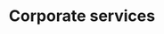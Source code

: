 ---
title: Corporate services
slug: corporate-services
taxonomy:
	tag: industry_group
content:
    items:
        '@taxonomy.industry_group': corporate-services
    order:
        by: date
        dir: desc
---